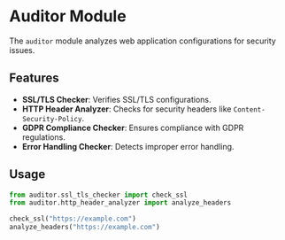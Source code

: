 # Auditor Module

The `auditor` module analyzes web application configurations for security issues.

## Features
- **SSL/TLS Checker**: Verifies SSL/TLS configurations.
- **HTTP Header Analyzer**: Checks for security headers like `Content-Security-Policy`.
- **GDPR Compliance Checker**: Ensures compliance with GDPR regulations.
- **Error Handling Checker**: Detects improper error handling.

## Usage
```python
from auditor.ssl_tls_checker import check_ssl
from auditor.http_header_analyzer import analyze_headers

check_ssl("https://example.com")
analyze_headers("https://example.com")
```
